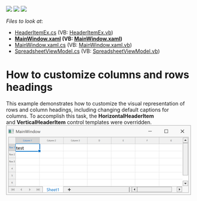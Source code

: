 <!-- default badges list -->
![](https://img.shields.io/endpoint?url=https://codecentral.devexpress.com/api/v1/VersionRange/128612731/16.1.4%2B)
[![](https://img.shields.io/badge/Open_in_DevExpress_Support_Center-FF7200?style=flat-square&logo=DevExpress&logoColor=white)](https://supportcenter.devexpress.com/ticket/details/T466836)
[![](https://img.shields.io/badge/📖_How_to_use_DevExpress_Examples-e9f6fc?style=flat-square)](https://docs.devexpress.com/GeneralInformation/403183)
<!-- default badges end -->
<!-- default file list -->
*Files to look at*:

* [HeaderItemEx.cs](./CS/WpfApplication2/HeaderItemEx.cs) (VB: [HeaderItemEx.vb](./VB/WpfApplication2/HeaderItemEx.vb))
* **[MainWindow.xaml](./CS/WpfApplication2/MainWindow.xaml) (VB: [MainWindow.xaml](./VB/WpfApplication2/MainWindow.xaml))**
* [MainWindow.xaml.cs](./CS/WpfApplication2/MainWindow.xaml.cs) (VB: [MainWindow.xaml.vb](./VB/WpfApplication2/MainWindow.xaml.vb))
* [SpreadsheetViewModel.cs](./CS/WpfApplication2/SpreadsheetViewModel.cs) (VB: [SpreadsheetViewModel.vb](./VB/WpfApplication2/SpreadsheetViewModel.vb))
<!-- default file list end -->
#  How to customize columns and rows headings


<p>This example demonstrates how to customize the visual representation of rows and column headings, including changing default captions for columns. To accomplish this task, the <strong>HorizontalHeaderItem</strong> and <strong>VerticalHeaderItem</strong> control templates were overridden. <br><img src="https://raw.githubusercontent.com/DevExpress-Examples/how-to-customize-columns-and-rows-headings-t466836/16.1.4+/media/974c93a6-cc4b-11e6-80bf-00155d62480c.png"></p>

<br/>


